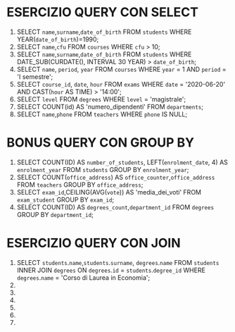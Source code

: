 # ESERCIZIO QUERY CON SELECT
1. SELECT `name`,`surname`,`date_of_birth` FROM `students` WHERE YEAR(`date_of_birth`)=1990; 
2. SELECT `name`,`cfu` FROM `courses` WHERE `cfu` > 10; 
3. SELECT `name`,`surname`,`date_of_birth` FROM `students` WHERE DATE_SUB(CURDATE(), INTERVAL 30 YEAR) > `date_of_birth`;
4. SELECT `name`, `period`, `year` FROM `courses` WHERE `year` = 1 AND `period` = 'I semestre'; 
5. SELECT `course_id`, `date`, `hour` FROM `exams` WHERE `date` = '2020-06-20' AND CAST(`hour` AS TIME) > '14:00'; 
6. SELECT `level` FROM `degrees` WHERE `level` = 'magistrale'; 
7. SELECT COUNT(id) AS 'numero_dipendenti' FROM `departments`; 
8. SELECT `name`,`phone` FROM `teachers` WHERE `phone` IS NULL; 

# BONUS QUERY CON GROUP BY
1. SELECT COUNT(ID) AS `number_of_students`, LEFT(`enrolment_date`, 4) AS `enrolment_year` FROM `students` GROUP BY `enrolment_year`; 
2. SELECT COUNT(`office_address`) AS `office_counter`,`office_address` FROM `teachers` GROUP BY `office_address`; 
3. SELECT `exam_id`,CEILING(AVG(`vote`)) AS 'media_dei_voti' FROM `exam_student` GROUP BY `exam_id`; 
4. SELECT COUNT(ID) AS `degrees_count`,`department_id` FROM `degrees` GROUP BY `department_id`; 

# ESERCIZIO QUERY CON JOIN
1. SELECT `students`.`name`,`students`.`surname`, `degrees`.`name` FROM `students` INNER JOIN `degrees` ON `degrees`.`id` = `students`.`degree_id` WHERE `degrees`.`name` = 'Corso di Laurea in Economia'; 
2. 
3. 
4. 
5. 
6. 
7. 